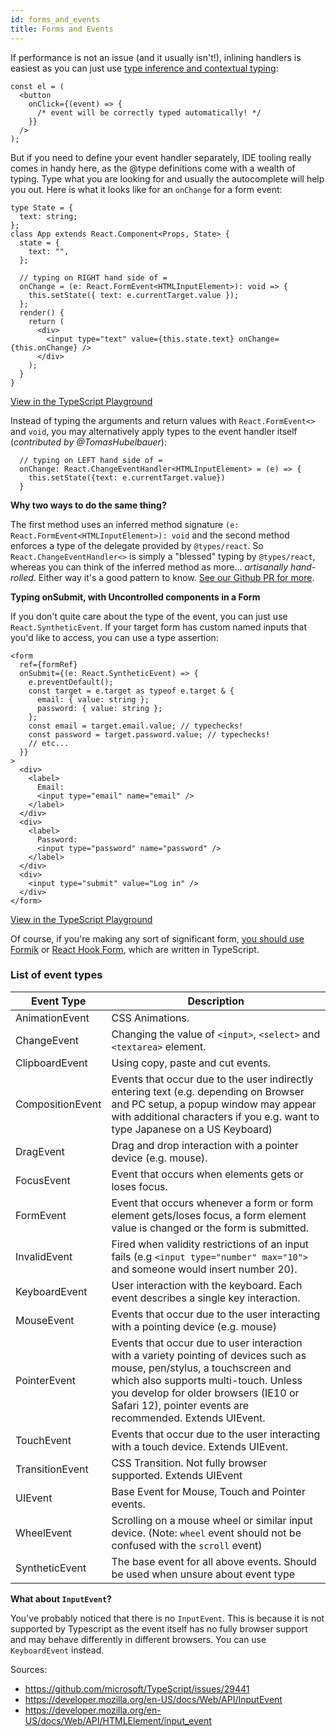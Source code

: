 ```yaml
---
id: forms_and_events
title: Forms and Events
---
```


If performance is not an issue (and it usually isn't!), inlining handlers is easiest as you can just use [type inference and contextual typing](https://www.typescriptlang.org/docs/handbook/type-inference.html#contextual-typing):

```tsx
const el = (
  <button
    onClick={(event) => {
      /* event will be correctly typed automatically! */
    }}
  />
);
```

But if you need to define your event handler separately, IDE tooling really comes in handy here, as the @type definitions come with a wealth of typing. Type what you are looking for and usually the autocomplete will help you out. Here is what it looks like for an `onChange` for a form event:

```tsx
type State = {
  text: string;
};
class App extends React.Component<Props, State> {
  state = {
    text: "",
  };

  // typing on RIGHT hand side of =
  onChange = (e: React.FormEvent<HTMLInputElement>): void => {
    this.setState({ text: e.currentTarget.value });
  };
  render() {
    return (
      <div>
        <input type="text" value={this.state.text} onChange={this.onChange} />
      </div>
    );
  }
}
```

[View in the TypeScript Playground](https://www.typescriptlang.org/play/?jsx=2#code/JYWwDg9gTgLgBAJQKYEMDG8BmUIjgcilQ3wFgAoCtAGxQGc64BBMMOJADxiQDsATRsnQwAdAGFckHrxgAeCnDgBvAL4AaBcs2KA9Drg8IcMDjB1tcblwBccOjCjAeAcwDcmlRQB8W8ovso3HAAvL6KilYwtgBE0R7ulH5wepYAnmBOznAQPIgAkgDiABIAKnAAFij8dsB8SNmYIZo5YpUu9aEAFEi2QhgiAGLQIACiAG4ysqUAsgAyeTxgAK4wI9RIIDJeAJS2YxC1IT5KFjDlwHQidEgwAMowgUidSpacUewiaEtQRDwwJSgoM4biIxihqEt6iptglFCpYXBfnUoJ1tmFwkQYN9cp0LIpZHxgGMvHjwrInMt4DB0khgtFItE4GCIbSlGcLlcHtwRJEVNkeK0qsDgmzzpcWm1gXydCSkuE4LIdITiRYYR4KCogA)

Instead of typing the arguments and return values with `React.FormEvent<>` and `void`, you may alternatively apply types to the event handler itself (_contributed by @TomasHubelbauer_):

```tsx
  // typing on LEFT hand side of =
  onChange: React.ChangeEventHandler<HTMLInputElement> = (e) => {
    this.setState({text: e.currentTarget.value})
  }
```



<summary><b>Why two ways to do the same thing?</b></summary>

The first method uses an inferred method signature `(e: React.FormEvent<HTMLInputElement>): void` and the second method enforces a type of the delegate provided by `@types/react`. So `React.ChangeEventHandler<>` is simply a "blessed" typing by `@types/react`, whereas you can think of the inferred method as more... _artisanally hand-rolled_. Either way it's a good pattern to know. [See our Github PR for more](https://github.com/typescript-cheatsheets/react/pull/24).



**Typing onSubmit, with Uncontrolled components in a Form**

If you don't quite care about the type of the event, you can just use `React.SyntheticEvent`. If your target form has custom named inputs that you'd like to access, you can use a type assertion:

```tsx
<form
  ref={formRef}
  onSubmit={(e: React.SyntheticEvent) => {
    e.preventDefault();
    const target = e.target as typeof e.target & {
      email: { value: string };
      password: { value: string };
    };
    const email = target.email.value; // typechecks!
    const password = target.password.value; // typechecks!
    // etc...
  }}
>
  <div>
    <label>
      Email:
      <input type="email" name="email" />
    </label>
  </div>
  <div>
    <label>
      Password:
      <input type="password" name="password" />
    </label>
  </div>
  <div>
    <input type="submit" value="Log in" />
  </div>
</form>
```

[View in the TypeScript Playground](https://www.typescriptlang.org/play/?jsx=2#code/JYWwDg9gTgLgBAJQKYEMDG8BmUIjgcilQ3wFgAoCtCAOwGctoRlM4BeRYmAOgFc6kLABQBKClVoM4AMSbs4o9gD4FFOHAA8mJmrhFMbAN7aozJJgC+u2gGVeAIxDAYRoUgBcndDxsBPGjAAFkgwwGgAogBuSAEiynCGuupI3GBE0QEAIuYovAA2MKIA3Elw1PTwMChQAOYh8ilVtfUodHAwvmBIEKyN1XXwAGQJpckgKMB5noZwkSh5vB5wDFDANDVwFiXk6rtwYK10AO7QACbTs-OLnitrG1ulDzu75VJI45PyTQPc7xN53DmCyQRTgAHowe1Okg0ME0ABrOgAQlKr3gBzoxzOX36IVShxOUFOgKuIPBkI6XVhMMRKOe6ghcBCaG4rN0Fis5CUug0p2AkW59M0eRQ9iQeUFe3U4Q+U1GmjWYF4lWhbAARH9Jmq4DQUCAkOrNXltWDJbsNGCRWKJTywXyBTz7Wb1BoreLnbsAAoEs7ueUaRXKqFddUYrFE7W6-Whn0R8Eei1um3PC1Ox38hOBlUhtV0BxOGDaoGLdUAGQgGzWJrNqYzFAtJhAgpEQA)

Of course, if you're making any sort of significant form, [you should use Formik](https://jaredpalmer.com/formik) or [React Hook Form](https://react-hook-form.com/), which are written in TypeScript.

### List of event types

| Event Type       | Description                                                                                                                                                                                                                                                            |
| ---------------- | ---------------------------------------------------------------------------------------------------------------------------------------------------------------------------------------------------------------------------------------------------------------------- |
| AnimationEvent   | CSS Animations.                                                                                                                                                                                                                                                        |
| ChangeEvent      | Changing the value of `<input>`, `<select>` and `<textarea>` element.                                                                                                                                                                                                  |
| ClipboardEvent   | Using copy, paste and cut events.                                                                                                                                                                                                                                      |
| CompositionEvent | Events that occur due to the user indirectly entering text (e.g. depending on Browser and PC setup, a popup window may appear with additional characters if you e.g. want to type Japanese on a US Keyboard)                                                           |
| DragEvent        | Drag and drop interaction with a pointer device (e.g. mouse).                                                                                                                                                                                                          |
| FocusEvent       | Event that occurs when elements gets or loses focus.                                                                                                                                                                                                                   |
| FormEvent        | Event that occurs whenever a form or form element gets/loses focus, a form element value is changed or the form is submitted.                                                                                                                                          |
| InvalidEvent     | Fired when validity restrictions of an input fails (e.g `<input type="number" max="10">` and someone would insert number 20).                                                                                                                                          |
| KeyboardEvent    | User interaction with the keyboard. Each event describes a single key interaction.                                                                                                                                                                                     |
| MouseEvent       | Events that occur due to the user interacting with a pointing device (e.g. mouse)                                                                                                                                                                                      |
| PointerEvent     | Events that occur due to user interaction with a variety pointing of devices such as mouse, pen/stylus, a touchscreen and which also supports multi-touch. Unless you develop for older browsers (IE10 or Safari 12), pointer events are recommended. Extends UIEvent. |
| TouchEvent       | Events that occur due to the user interacting with a touch device. Extends UIEvent.                                                                                                                                                                                    |
| TransitionEvent  | CSS Transition. Not fully browser supported. Extends UIEvent                                                                                                                                                                                                           |
| UIEvent          | Base Event for Mouse, Touch and Pointer events.                                                                                                                                                                                                                        |
| WheelEvent       | Scrolling on a mouse wheel or similar input device. (Note: `wheel` event should not be confused with the `scroll` event)                                                                                                                                               |
| SyntheticEvent   | The base event for all above events. Should be used when unsure about event type                                                                                                                                                                                       |


<summary><b>What about <code>InputEvent</code>?</b></summary>

You've probably noticed that there is no `InputEvent`. This is because it is not supported by Typescript as the event itself has no fully browser support and may behave differently in different browsers. You can use `KeyboardEvent` instead.

Sources:

- https://github.com/microsoft/TypeScript/issues/29441
- https://developer.mozilla.org/en-US/docs/Web/API/InputEvent
- https://developer.mozilla.org/en-US/docs/Web/API/HTMLElement/input_event


